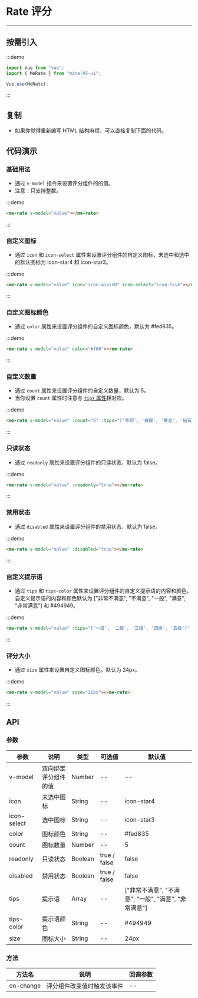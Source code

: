 # Rate 评分

---

## 按需引入

:::demo

```JavaScript
import Vue from "vue";
import { MeRate } from "mine-h5-ui";

Vue.use(MeRate);
```

:::

## 复制

- 如果你觉得重新编写 HTML 结构麻烦，可以直接复制下面的代码。

## 代码演示

### 基础用法

- 通过 `v-model` 指令来设置评分组件的的值。
- 注意：只支持整数。

:::demo

```HTML
<me-rate v-model="value"></me-rate>
```

:::

### 自定义图标

- 通过 `icon` 和 `icon-select` 属性来设置评分组件的自定义图标，未选中和选中的默认图标为 icon-star4 和 icon-star3。

:::demo

```HTML
<me-rate v-model="value" icon="icon-aixinD" icon-select="icon-love"></me-rate>
```

:::

### 自定义图标颜色

- 通过 `color` 属性来设置评分组件的自定义图标颜色，默认为 #fed835。

:::demo

```HTML
<me-rate v-model="value" color="#f66"></me-rate>
```

:::

### 自定义数量

- 通过 `count` 属性来设置评分组件的自定义数量，默认为 5。
- 当你设置 `count` 属性时注意与 [`tips` 属性](#tips)相对应。

:::demo

```HTML
<me-rate v-model="value" :count="6" :tips="['青铜', '白银', '黄金', '钻石', '王者', '无敌']"></me-rate>
```

:::

### 只读状态

- 通过 `readonly` 属性来设置评分组件的只读状态，默认为 false。

:::demo

```HTML
<me-rate v-model="value" :readonly="true"></me-rate>
```

:::

### 禁用状态

- 通过 `disabled` 属性来设置评分组件的禁用状态，默认为 false。

:::demo

```HTML
<me-rate v-model="value" :disabled="true"></me-rate>
```

:::

<h3 id="tips">自定义提示语</h3>

- 通过 `tips` 和 `tips-color` 属性来设置评分组件的自定义提示语的内容和颜色，自定义提示语的内容和颜色默认为 ["非常不满意", "不满意", "一般", "满意", "非常满意"] 和 #494949。

:::demo

```HTML
<me-rate v-model="value" :tips="['一级', '二级', '三级', '四级', '五级']" tips-color="#f60"></me-rate>
```

:::

### 评分大小

- 通过 `size` 属性来设置自定义图标颜色，默认为 24px。

:::demo

```HTML
<me-rate v-model="value" size="26px"></me-rate>
```

:::

## API

### 参数

| 参数        | 说明                 | 类型    | 可选值       | 默认值                                               |
| ----------- | -------------------- | ------- | ------------ | ---------------------------------------------------- |
| v-model     | 双向绑定评分组件的值 | Number  | --           | --                                                   |
| icon        | 未选中图标           | String  | --           | icon-star4                                           |
| icon-select | 选中图标             | String  | --           | icon-star3                                           |
| color       | 图标颜色             | String  | --           | #fed835                                              |
| count       | 图标数量             | Number  | --           | 5                                                    |
| readonly    | 只读状态             | Boolean | true / false | false                                                |
| disabled    | 禁用状态             | Boolean | true / false | false                                                |
| tips        | 提示语               | Array   | --           | ["非常不满意", "不满意", "一般", "满意", "非常满意"] |
| tips-color  | 提示语颜色           | String  | --           | #494949                                              |
| size        | 图标大小             | String  | --           | 24px                                                 |

### 方法

| 方法名    | 说明                       | 回调参数 |
| --------- | -------------------------- | -------- |
| on-change | 评分组件改变值时触发该事件 | --       |
